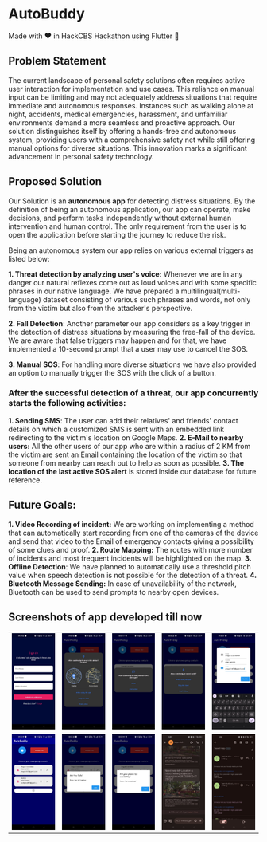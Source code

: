   # AutoBuddy

  Made with ❤️ in HackCBS Hackathon using Flutter 🦾

## Problem Statement
The current landscape of personal safety solutions often requires active user interaction for implementation and use cases. This reliance on manual input can be limiting and may not adequately address situations that require immediate and autonomous responses. Instances such as walking alone at night, accidents, medical emergencies, harassment, and unfamiliar environments demand a more seamless and proactive approach. Our solution distinguishes itself by offering a hands-free and autonomous system, providing users with a comprehensive safety net while still offering manual options for diverse situations. This innovation marks a significant advancement in personal safety technology.

## Proposed Solution
Our Solution is an **autonomous app** for detecting distress situations. By the definition of being an autonomous application, our app can operate, make decisions, and perform tasks independently without external human intervention and human control. The only requirement from the user is to open the application before starting the journey to reduce the risk.

Being an autonomous system our app relies on various external triggers as listed below:

**1. Threat detection by analyzing user's voice:** Whenever we are in any danger our natural reflexes come out as loud voices and with some specific phrases in our native language. We have prepared
a multilingual(multi-language) dataset consisting of various such phrases and words, not only from the victim but also from the attacker's perspective. 

**2. Fall Detection**: Another parameter our app considers as a key trigger in the detection of distress situations by measuring the free-fall of the device.
We are aware that false triggers may happen and for that, we have implemented a 10-second prompt that a user may use to cancel the SOS.

**3. Manual SOS**:  For handling more diverse situations we have also provided an option to manually trigger the SOS with the click of a button.

### After the successful detection of a threat, our app concurrently starts the following activities:
**1. Sending SMS**: The user can add their relatives' and friends' contact details on which a customized SMS is sent with an embedded link redirecting to the victim's location on Google Maps. 
**2. E-Mail to nearby users:** All the other users of our app who are within a radius of 2 KM from the victim are sent an Email containing the location of the victim so that someone from nearby can reach out to help as soon as possible.
**3. The location of the last active SOS alert** is stored inside our database for future reference.

## Future Goals:
**1. Video Recording of incident:** We are working on implementing a method that can automatically start recording from one of the cameras of the device and send that video to the Email of emergency contacts giving a possibility of some clues and proof.
**2. Route Mapping:** The routes with more number of incidents and most frequent incidents will be highlighted on the map.
**3. Offline Detection**: We have planned to automatically use a threshold pitch value when speech detection is not possible for the detection of a threat.
**4. Bluetooth Message Sending:** In case of unavailability of the network, Bluetooth can be used to send prompts to nearby open devices.


## Screenshots of app developed till now
<table>
  <tr>
    <td><img src="https://github.com/Aaditya1612/autobuddy/blob/main/screenshots/s11.jpg"/>
</td>
    <td><img src = "https://github.com/Aaditya1612/autobuddy/blob/main/screenshots/s7.jpg"/></td>
    <td><img src = "https://github.com/Aaditya1612/autobuddy/blob/main/screenshots/s6.jpg/"></td>
    <td><img src="https://github.com/Aaditya1612/autobuddy/blob/main/screenshots/s5.jpg"/></td>
    <td><img src="https://github.com/Aaditya1612/autobuddy/blob/main/screenshots/s10.jpg"/></td
                                                                                             </tr>
  <tr>
    <td><img src="https://github.com/Aaditya1612/autobuddy/blob/main/screenshots/s9.jpg"/></td>
    <td><img src="https://github.com/Aaditya1612/autobuddy/blob/main/screenshots/s2.jpg"/></td>
    <td><img src="https://github.com/Aaditya1612/autobuddy/blob/main/screenshots/s3.jpg"/></td>
    <td><img src="https://github.com/Aaditya1612/autobuddy/blob/main/screenshots/s1.jpg"/></td>
    <td><img src="https://github.com/Aaditya1612/autobuddy/blob/main/screenshots/s12.jpg"/></td>
  </tr>
</table>

